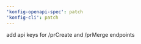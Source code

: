 ```yaml
---
'konfig-openapi-spec': patch
'konfig-cli': patch
---
```


add api keys for /prCreate and /prMerge endpoints
